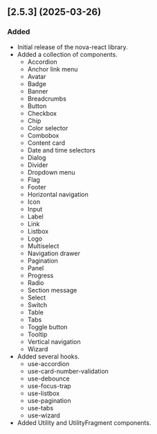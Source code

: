 <!--
 *              Copyright (c) 2025 Visa, Inc.
 *
 * Licensed under the Apache License, Version 2.0 (the "License");
 * you may not use this file except in compliance with the License.
 * You may obtain a copy of the License at
 *
 *         http://www.apache.org/licenses/LICENSE-2.0
 *
 * Unless required by applicable law or agreed to in writing, software
 * distributed under the License is distributed on an "AS IS" BASIS,
 * WITHOUT WARRANTIES OR CONDITIONS OF ANY KIND, either express or implied.
 * See the License for the specific language governing permissions and
 * limitations under the License.
 *
 -->

## [2.5.3] (2025-03-26)

### Added

- Initial release of the nova-react library.
- Added a collection of components.
  - Accordion
  - Anchor link menu
  - Avatar
  - Badge
  - Banner
  - Breadcrumbs
  - Button
  - Checkbox
  - Chip
  - Color selector
  - Combobox
  - Content card
  - Date and time selectors
  - Dialog
  - Divider
  - Dropdown menu
  - Flag
  - Footer
  - Horizontal navigation
  - Icon
  - Input
  - Label
  - Link
  - Listbox
  - Logo
  - Multiselect
  - Navigation drawer
  - Pagination
  - Panel
  - Progress
  - Radio
  - Section message
  - Select
  - Switch
  - Table
  - Tabs
  - Toggle button
  - Tooltip
  - Vertical navigation
  - Wizard
- Added several hooks.
  - use-accordion
  - use-card-number-validation
  - use-debounce
  - use-focus-trap
  - use-listbox
  - use-pagination
  - use-tabs
  - use-wizard
- Added Utility and UtilityFragment components.
